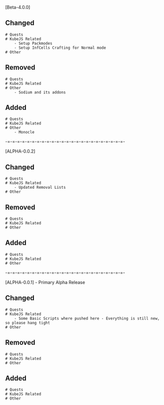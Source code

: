 [Beta-4.0.0]
## Changed
    # Quests
    # KubeJS Related
        - Setup Packmodes
        - Setup InfCells Crafting for Normal mode
    # Other
## Removed
    # Quests
    # KubeJS Related
    # Other
        - Sodium and its addons
## Added
    # Quests
    # KubeJS Related
    # Other
        - Monocle

-=-=-=-=-=-=-=-=-=-=-=-=-=-=-=-=-=-=-=-=-=-=-=-=-

[ALPHA-0.0.2]
## Changed
    # Quests
    # KubeJS Related
        - Updated Removal Lists
    # Other
## Removed
    # Quests
    # KubeJS Related
    # Other
## Added
    # Quests
    # KubeJS Related
    # Other

-=-=-=-=-=-=-=-=-=-=-=-=-=-=-=-=-=-=-=-=-=-=-=-=-

[ALPHA-0.0.1] - Primary Alpha Release
## Changed
    # Quests
    # KubeJS Related
        - Some Basic Scripts where pushed here - Everything is still new, so please hang tight
    # Other
## Removed
    # Quests
    # KubeJS Related
    # Other
## Added
    # Quests
    # KubeJS Related
    # Other

